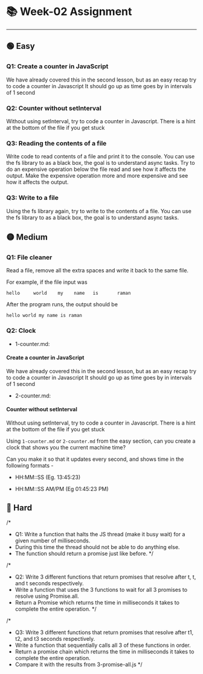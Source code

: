 # 📚 Week-02 Assignment

---

## 🟢 Easy

### Q1: Create a counter in JavaScript

We have already covered this in the second lesson, but as an easy recap try to code a counter in Javascript
It should go up as time goes by in intervals of 1 second

### Q2: Counter without setInterval

Without using setInterval, try to code a counter in Javascript. There is a hint at the bottom of the file if you get stuck

### Q3: Reading the contents of a file

Write code to read contents of a file and print it to the console.
You can use the fs library to as a black box, the goal is to understand async tasks.
Try to do an expensive operation below the file read and see how it affects the output.
Make the expensive operation more and more expensive and see how it affects the output.

### Q3: Write to a file

Using the fs library again, try to write to the contents of a file.
You can use the fs library to as a black box, the goal is to understand async tasks.

## 🟡 Medium

### Q1: File cleaner

Read a file, remove all the extra spaces and write it back to the same file.

For example, if the file input was

```
hello     world    my    name   is       raman
```

After the program runs, the output should be

```
hello world my name is raman
```

### Q2: Clock

- 1-counter.md:

#### Create a counter in JavaScript

We have already covered this in the second lesson, but as an easy recap try to code a counter in Javascript
It should go up as time goes by in intervals of 1 second

- 2-counter.md:

#### Counter without setInterval

Without using setInterval, try to code a counter in Javascript. There is a hint at the bottom of the file if you get stuck

Using `1-counter.md` or `2-counter.md` from the easy section, can you create a
clock that shows you the current machine time?

Can you make it so that it updates every second, and shows time in the following formats -

- HH:MM::SS (Eg. 13:45:23)

- HH:MM::SS AM/PM (Eg 01:45:23 PM)

## 🔴 Hard

/\*

- Q1: Write a function that halts the JS thread (make it busy wait) for a given number of milliseconds.
- During this time the thread should not be able to do anything else.
- The function should return a promise just like before.
  \*/

/\*

- Q2: Write 3 different functions that return promises that resolve after t, t, and t seconds respectively.
- Write a function that uses the 3 functions to wait for all 3 promises to resolve using Promise.all.
- Return a Promise which returns the time in milliseconds it takes to complete the entire operation.
  \*/

/\*

- Q3: Write 3 different functions that return promises that resolve after t1, t2, and t3 seconds respectively.
- Write a function that sequentially calls all 3 of these functions in order.
- Return a promise chain which returns the time in milliseconds it takes to complete the entire operation.
- Compare it with the results from 3-promise-all.js
  \*/
